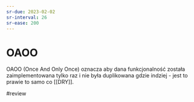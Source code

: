 ```yaml
---
sr-due: 2023-02-02
sr-interval: 26
sr-ease: 200
---
```


# OAOO

OAOO (Once And Only Once) oznacza aby dana funkcjonalność została zaimplementowana tylko raz i nie była duplikowana gdzie indziej - jest to prawie to samo co [[DRY]].

#review